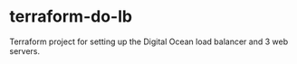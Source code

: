 # terraform-do-lb
Terraform project for setting up the Digital Ocean load balancer and 3 web servers.

